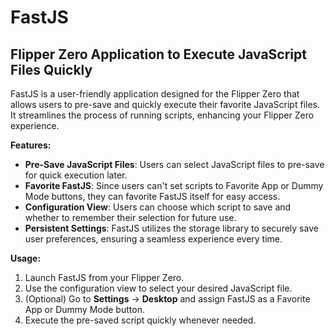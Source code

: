 # FastJS

## Flipper Zero Application to Execute JavaScript Files Quickly

FastJS is a user-friendly application designed for the Flipper Zero that allows users to pre-save and quickly execute their favorite JavaScript files. It streamlines the process of running scripts, enhancing your Flipper Zero experience.

**Features:**
- **Pre-Save JavaScript Files**: Users can select JavaScript files to pre-save for quick execution later.
- **Favorite FastJS**: Since users can't set scripts to Favorite App or Dummy Mode buttons, they can favorite FastJS itself for easy access.
- **Configuration View**: Users can choose which script to save and whether to remember their selection for future use.
- **Persistent Settings**: FastJS utilizes the storage library to securely save user preferences, ensuring a seamless experience every time.

**Usage:**
1. Launch FastJS from your Flipper Zero.
2. Use the configuration view to select your desired JavaScript file.
3. (Optional) Go to **Settings** -> **Desktop** and assign FastJS as a Favorite App or Dummy Mode button.
4. Execute the pre-saved script quickly whenever needed.
